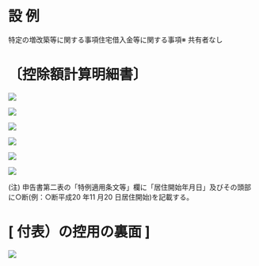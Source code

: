 # 設 例

特定の増改築等に関する事項住宅借入金等に関する事項※ 共有者なし

# 〔控除額計算明細書〕

![](https://www.nta.go.jp/tmp/ef6b777a-5f9f-40c6-80e5-1bf8b6121770/images/67a7b0be807a84fbe5507624ad7b38ecce61bd46cb51e3b60b54d0e34e855e5c.jpg)

![](https://www.nta.go.jp/tmp/ef6b777a-5f9f-40c6-80e5-1bf8b6121770/images/a5cf761a65d14d83c3f8a87bacbb437a439eb981719c4f9c4f38a56891c00650.jpg)

![](https://www.nta.go.jp/tmp/ef6b777a-5f9f-40c6-80e5-1bf8b6121770/images/15c3f5dbfd532d9240890e2f554dcd4ca9ad690dcfaf3825ff28acbdf1cc2ee9.jpg)

![](https://www.nta.go.jp/tmp/ef6b777a-5f9f-40c6-80e5-1bf8b6121770/images/006f18708511737fd4d3d7e3bcacf95f9d885b7d52ada95ecdc71f827f5295c9.jpg)

![](https://www.nta.go.jp/tmp/ef6b777a-5f9f-40c6-80e5-1bf8b6121770/images/5bf85972910ad08ff625520ec792aef28dafa423aba7978d9ef5039652bb0c91.jpg)

![](https://www.nta.go.jp/tmp/ef6b777a-5f9f-40c6-80e5-1bf8b6121770/images/89c1dd1f486dc875a7b3009ba1cc3f099da71641d2107171dc10be2d2c845248.jpg)

(注) 申告書第二表の「特例適用条文等」欄に「居住開始年月日」及びその頭部に○断(例：○断平成20 年11 月20 日居住開始)を記載する。

# \[ 付表）の控用の裏面 \]

![](https://www.nta.go.jp/tmp/ef6b777a-5f9f-40c6-80e5-1bf8b6121770/images/ab87a7e25f990bc83dda907920001202e5ba8f701034231c465dccfb676128c8.jpg)